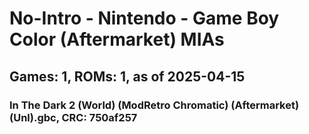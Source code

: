 # No-Intro - Nintendo - Game Boy Color (Aftermarket) MIAs
## Games: 1, ROMs: 1, as of 2025-04-15

### In The Dark 2 (World) (ModRetro Chromatic) (Aftermarket) (Unl).gbc, CRC: 750af257
